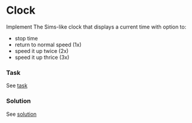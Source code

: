 # Clock

Implement The Sims-like clock that displays a current time with option to:

* stop time
* return to normal speed (1x)
* speed it up twice (2x)
* speed it up thrice (3x)

### Task

See [task](./task.jsx)

### Solution

See [solution](./solution.jsx)
